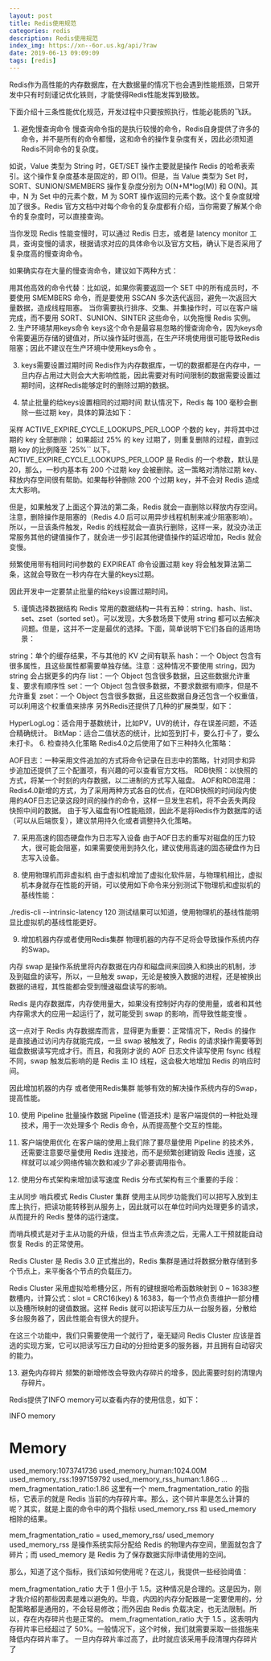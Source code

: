 ```yaml
---
layout: post
title: Redis使用规范
categories: redis
description: Redis使用规范
index_img: https://xn--6or.us.kg/api/?raw
date: 2019-06-13 09:09:09
tags: [redis]
---
```

Redis作为高性能的内存数据库，在大数据量的情况下也会遇到性能瓶颈，日常开发中只有时刻谨记优化铁则，才能使得Redis性能发挥到极致。

下面介绍十三条性能优化规范，开发过程中只要按照执行，性能必能质的飞跃。

1. 避免慢查询命令
慢查询命令指的是执行较慢的命令，Redis自身提供了许多的命令，并不是所有的命令都慢，这和命令的操作复杂度有关，因此必须知道Redis不同命令的复杂度。

如说，Value 类型为 String 时，GET/SET 操作主要就是操作 Redis 的哈希表索引。这个操作复杂度基本是固定的，即 O(1)。但是，当 Value 类型为 Set 时，SORT、SUNION/SMEMBERS 操作复杂度分别为 O(N+M*log(M)) 和 O(N)。其中，N 为 Set 中的元素个数，M 为 SORT 操作返回的元素个数。这个复杂度就增加了很多。Redis 官方文档中对每个命令的复杂度都有介绍，当你需要了解某个命令的复杂度时，可以直接查询。

当你发现 Redis 性能变慢时，可以通过 Redis 日志，或者是 latency monitor 工具，查询变慢的请求，根据请求对应的具体命令以及官方文档，确认下是否采用了复杂度高的慢查询命令。

如果确实存在大量的慢查询命令，建议如下两种方式：

用其他高效的命令代替：比如说，如果你需要返回一个 SET 中的所有成员时，不要使用 SMEMBERS 命令，而是要使用 SSCAN 多次迭代返回，避免一次返回大量数据，造成线程阻塞。
当你需要执行排序、交集、并集操作时，可以在客户端完成，而不要用 SORT、SUNION、SINTER 这些命令，以免拖慢 Redis 实例。
2. 生产环境禁用keys命令
keys这个命令是最容易忽略的慢查询命令，因为keys命令需要遍历存储的键值对，所以操作延时很高，在生产环境使用很可能导致Redis阻塞；因此不建议在生产环境中使用keys命令 。

3. keys需要设置过期时间
Redis作为内存数据库，一切的数据都是在内存中，一旦内存占用过大则会大大影响性能，因此需要对有时间限制的数据需要设置过期时间，这样Redis能够定时的删除过期的数据。

4. 禁止批量的给keys设置相同的过期时间
默认情况下，Redis 每 100 毫秒会删除一些过期 key，具体的算法如下：

采样 ACTIVE_EXPIRE_CYCLE_LOOKUPS_PER_LOOP 个数的 key，并将其中过期的 key 全部删除；
如果超过 25% 的 key 过期了，则重复删除的过程，直到过期 key 的比例降至 `25%`` 以下。
ACTIVE_EXPIRE_CYCLE_LOOKUPS_PER_LOOP 是 Redis 的一个参数，默认是 20，那么，一秒内基本有 200 个过期 key 会被删除。这一策略对清除过期 key、释放内存空间很有帮助。如果每秒钟删除 200 个过期 key，并不会对 Redis 造成太大影响。

但是，如果触发了上面这个算法的第二条，Redis 就会一直删除以释放内存空间。注意，删除操作是阻塞的（Redis 4.0 后可以用异步线程机制来减少阻塞影响）。所以，一旦该条件触发，Redis 的线程就会一直执行删除，这样一来，就没办法正常服务其他的键值操作了，就会进一步引起其他键值操作的延迟增加，Redis 就会变慢。

频繁使用带有相同时间参数的 EXPIREAT 命令设置过期 key 将会触发算法第二条，这就会导致在一秒内存在大量的keys过期。

因此开发中一定要禁止批量的给keys设置过期时间。

5. 谨慎选择数据结构
Redis 常用的数据结构一共有五种：string、hash、list、set、zset（sorted set）。可以发现，大多数场景下使用 string 都可以去解决问题。但是，这并不一定是最优的选择。下面，简单说明下它们各自的适用场景：

string：单个的缓存结果，不与其他的 KV 之间有联系
hash：一个 Object 包含有很多属性，且这些属性都需要单独存储。注意：这种情况不要使用 string，因为 string 会占据更多的内存
list：一个 Object 包含很多数据，且这些数据允许重复、要求有顺序性
set：一个 Object 包含很多数据，不要求数据有顺序，但是不允许重复
zset：一个 Object 包含很多数据，且这些数据自身还包含一个权重值，可以利用这个权重值来排序
另外Redis还提供了几种的扩展类型，如下：

HyperLogLog：适合用于基数统计，比如PV，UV的统计，存在误差问题，不适合精确统计。
BitMap：适合二值状态的统计，比如签到打卡，要么打卡了，要么未打卡。
6. 检查持久化策略
Redis4.0之后使用了如下三种持久化策略：

AOF日志：一种采用文件追加的方式将命令记录在日志中的策略，针对同步和异步追加还提供了三个配置项，有兴趣的可以查看官方文档。
RDB快照：以快照的方式，将某一个时刻的内存数据，以二进制的方式写入磁盘。
AOF和RDB混用：Redis4.0新增的方式，为了采用两种方式各自的优点，在RDB快照的时间段内使用的AOF日志记录这段时间的操作的命令，这样一旦发生宕机，将不会丢失两段快照中间的数据。
由于写入磁盘有IO性能瓶颈，因此不是将Redis作为数据库的话（可以从后端恢复），建议禁用持久化或者调整持久化策略。

7. 采用高速的固态硬盘作为日志写入设备
由于AOF日志的重写对磁盘的压力较大，很可能会阻塞，如果需要使用到持久化，建议使用高速的固态硬盘作为日志写入设备。

8. 使用物理机而非虚拟机
由于虚拟机增加了虚拟化软件层，与物理机相比，虚拟机本身就存在性能的开销，可以使用如下命令来分别测试下物理机和虚拟机的基线性能：

./redis-cli --intrinsic-latency 120
测试结果可以知道，使用物理机的基线性能明显比虚拟机的基线性能更好。

9. 增加机器内存或者使用Redis集群
物理机器的内存不足将会导致操作系统内存的Swap。

内存 swap 是操作系统里将内存数据在内存和磁盘间来回换入和换出的机制，涉及到磁盘的读写，所以，一旦触发 swap，无论是被换入数据的进程，还是被换出数据的进程，其性能都会受到慢速磁盘读写的影响。

Redis 是内存数据库，内存使用量大，如果没有控制好内存的使用量，或者和其他内存需求大的应用一起运行了，就可能受到 swap 的影响，而导致性能变慢 。

这一点对于 Redis 内存数据库而言，显得更为重要：正常情况下，Redis 的操作是直接通过访问内存就能完成，一旦 swap 被触发了，Redis 的请求操作需要等到磁盘数据读写完成才行。而且，和我刚才说的 AOF 日志文件读写使用 fsync 线程不同，swap 触发后影响的是 Redis 主 IO 线程，这会极大地增加 Redis 的响应时间。

因此增加机器的内存 或者使用Redis集群 能够有效的解决操作系统内存的Swap，提高性能。

10. 使用 Pipeline 批量操作数据
Pipeline (管道技术) 是客户端提供的一种批处理技术，用于一次处理多个 Redis 命令，从而提高整个交互的性能。

11. 客户端使用优化
在客户端的使用上我们除了要尽量使用 Pipeline 的技术外，还需要注意要尽量使用 Redis 连接池，而不是频繁创建销毁 Redis 连接，这样就可以减少网络传输次数和减少了非必要调用指令。

12. 使用分布式架构来增加读写速度
Redis 分布式架构有三个重要的手段：

主从同步
哨兵模式
Redis Cluster 集群
使用主从同步功能我们可以把写入放到主库上执行，把读功能转移到从服务上，因此就可以在单位时间内处理更多的请求，从而提升的 Redis 整体的运行速度。

而哨兵模式是对于主从功能的升级，但当主节点奔溃之后，无需人工干预就能自动恢复 Redis 的正常使用。

Redis Cluster 是 Redis 3.0 正式推出的，Redis 集群是通过将数据分散存储到多个节点上，来平衡各个节点的负载压力。

Redis Cluster 采用虚拟哈希槽分区，所有的键根据哈希函数映射到 0 ~ 16383整数槽内，计算公式：slot = CRC16(key) & 16383，每一个节点负责维护一部分槽以及槽所映射的键值数据。这样 Redis 就可以把读写压力从一台服务器，分散给多台服务器了，因此性能会有很大的提升。

在这三个功能中，我们只需要使用一个就行了，毫无疑问 Redis Cluster 应该是首选的实现方案，它可以把读写压力自动的分担给更多的服务器，并且拥有自动容灾的能力。

13. 避免内存碎片
频繁的新增修改会导致内存碎片的增多，因此需要时刻的清理内存碎片。

Redis提供了INFO memory可以查看内存的使用信息，如下：

INFO memory
# Memory
used_memory:1073741736
used_memory_human:1024.00M
used_memory_rss:1997159792
used_memory_rss_human:1.86G
…
mem_fragmentation_ratio:1.86
这里有一个 mem_fragmentation_ratio 的指标，它表示的就是 Redis 当前的内存碎片率。那么，这个碎片率是怎么计算的呢？其实，就是上面的命令中的两个指标 used_memory_rss 和 used_memory 相除的结果。

mem_fragmentation_ratio = used_memory_rss/ used_memory
used_memory_rss 是操作系统实际分配给 Redis 的物理内存空间，里面就包含了碎片；而 used_memory 是 Redis 为了保存数据实际申请使用的空间。

那么，知道了这个指标，我们该如何使用呢？在这儿，我提供一些经验阈值：

mem_fragmentation_ratio 大于 1 但小于 1.5。这种情况是合理的。这是因为，刚才我介绍的那些因素是难以避免的。毕竟，内因的内存分配器是一定要使用的，分配策略都是通用的，不会轻易修改；而外因由 Redis 负载决定，也无法限制。所以，存在内存碎片也是正常的。
mem_fragmentation_ratio 大于 1.5 。这表明内存碎片率已经超过了 50%。一般情况下，这个时候，我们就需要采取一些措施来降低内存碎片率了。
一旦内存碎片率过高了，此时就应该采用手段清理内存碎片了
